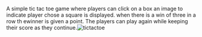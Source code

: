 A simple tic tac toe game where players can click on a box an image to indicate player chose a square is displayed. when there is a win of three in a
row th ewinner is given a point. The players can play again while keeping their score as they continue.![tictactoe](https://user-images.githubusercontent.com/102041426/167980054-d4270d57-5234-4409-96b1-6f4bbd2b1946.jpeg)
